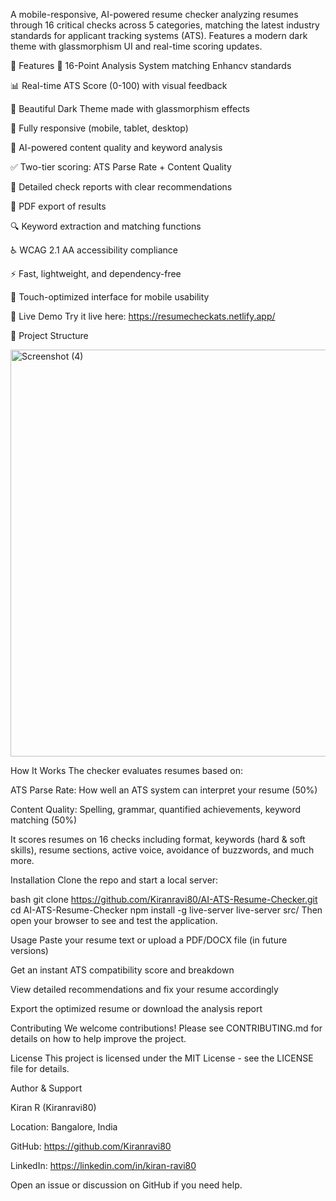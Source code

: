 A mobile-responsive, AI-powered resume checker analyzing resumes through 16 critical checks across 5 categories, matching the latest industry standards for applicant tracking systems (ATS). Features a modern dark theme with glassmorphism UI and real-time scoring updates.

🌟 Features
🎯 16-Point Analysis System matching Enhancv standards

📊 Real-time ATS Score (0-100) with visual feedback

🌙 Beautiful Dark Theme made with glassmorphism effects

📱 Fully responsive (mobile, tablet, desktop)

🤖 AI-powered content quality and keyword analysis

✅ Two-tier scoring: ATS Parse Rate + Content Quality

📝 Detailed check reports with clear recommendations

💾 PDF export of results

🔍 Keyword extraction and matching functions

♿ WCAG 2.1 AA accessibility compliance

⚡ Fast, lightweight, and dependency-free

🎨 Touch-optimized interface for mobile usability

🎥 Live Demo
Try it live here:
https://resumecheckats.netlify.app/

📁 Project Structure

<img width="782" height="651" alt="Screenshot (4)" src="https://github.com/user-attachments/assets/d2a434c2-cbdc-4935-9c71-a1ab98751bce" />


How It Works
The checker evaluates resumes based on:

ATS Parse Rate: How well an ATS system can interpret your resume (50%)

Content Quality: Spelling, grammar, quantified achievements, keyword matching (50%)

It scores resumes on 16 checks including format, keywords (hard & soft skills), resume sections, active voice, avoidance of buzzwords, and much more.

Installation
Clone the repo and start a local server:

bash
git clone https://github.com/Kiranravi80/AI-ATS-Resume-Checker.git
cd AI-ATS-Resume-Checker
npm install -g live-server
live-server src/
Then open your browser to see and test the application.

Usage
Paste your resume text or upload a PDF/DOCX file (in future versions)

Get an instant ATS compatibility score and breakdown

View detailed recommendations and fix your resume accordingly

Export the optimized resume or download the analysis report

Contributing
We welcome contributions! Please see CONTRIBUTING.md for details on how to help improve the project.

License
This project is licensed under the MIT License - see the LICENSE file for details.

Author & Support

Kiran R (Kiranravi80)

Location: Bangalore, India

GitHub: https://github.com/Kiranravi80

LinkedIn: https://linkedin.com/in/kiran-ravi80


Open an issue or discussion on GitHub if you need help.
